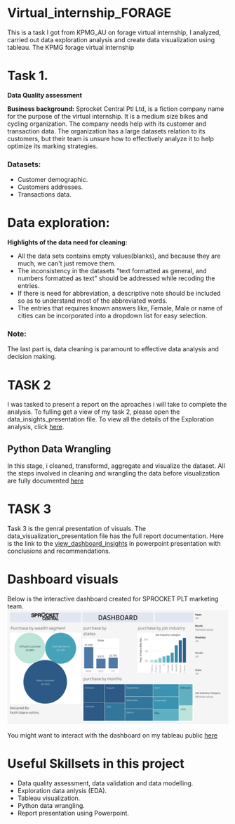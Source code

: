 # Virtual_internship_FORAGE
This is a task I got from KPMG_AU on forage virtual internship, I analyzed, carried out data exploration analysis and create data visualization using tableau.
The KPMG forage virtual internship
# Task 1. 
**Data Quality assessment**

__Business background:__
Sprocket Central Ptl Ltd, is a fiction company name for the purpose of the virtual internship. It is a medium size bikes and cycling organization. The company needs help with its customer and transaction data. The organization has a large datasets relation to its customers, but their team is unsure how to effectively analyze it to help optimize its marking strategies.
### Datasets:
* Customer demographic.
* Customers addresses.
* Transactions data.
# Data exploration: 

**Highlights of the data need for cleaning:**

*	All the data sets contains empty values(blanks), and because they are much, we can't just remove them.
*	The inconsistency in the datasets "text formatted as general, and numbers formatted as text" should be addressed while recoding the entries.
*	If there is need for abbreviation, a descriptive note should be included so as to understand most of the abbreviated words.
*	The entries that requires known answers like, Female, Male or name of cities can be incorporated into a dropdown list for easy selection.

### Note:

The last part is, data cleaning is paramount to effective data analysis and decision making.

# TASK 2
I was tasked to present a report on the aproaches i will take to complete the analysis.
To fulling get a view of my task 2, please open the data_insights_presentation file. To view all the details of the Exploration analysis, click [here](https://github.com/Faithjf/Virtual_internship_FORAGE/blob/main/Data_insights_presentation.pptx).

## Python Data Wrangling
In this stage, i cleaned, transformd, aggregate and visualize the dataset. All the steps involved in cleaning and wrangling the data before visualization are fully documented [here](http://localhost:8888/notebooks/Documents/Portfolio%20Projects%20highlights/KPMG_task/New_customer_EDA.ipynb)
# TASK 3

Task 3 is the genral presentation of visuals. The data_visualization_presentation file has the full report documentation. Here is the link to the [view_dashboard_insights](https://github.com/Faithjf/Virtual_internship_FORAGE/blob/main/Data_visualization_presentation.pptx) in powerpoint presentation with conclusions and recommendations.

# Dashboard visuals
Below is the interactive dashboard created for SPROCKET PLT marketing team.
![dashboard](https://github.com/Faithjf/Virtual_internship_FORAGE/blob/main/spocket_pty_dashb.png)

You might want to interact with the dashboard on my tableau public [here](https://public.tableau.com/app/profile/faith.j.collins/viz/Spocket_KPMGau_dashdoard/Dashboard1#1)

# Useful Skillsets in this project
* Data quality assessment, data validation and data modelling.
* Exploration data anlysis (EDA).
* Tableau visualization.
* Python data wrangling.
* Report presentation using Powerpoint.
